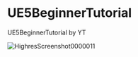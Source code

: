 # UE5BeginnerTutorial
UE5BeginnerTutorial by YT

![HighresScreenshot0000011](https://user-images.githubusercontent.com/1588743/203833900-1e5868f3-3aee-4ce2-8577-cd48e43c3d99.png)
